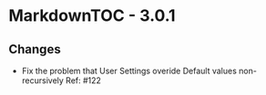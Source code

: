 # MarkdownTOC - 3.0.1

## Changes

- Fix the problem that User Settings overide Default values non-recursively Ref: #122
